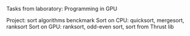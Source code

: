 Tasks from laboratory: Programming in GPU

Project: sort algorithms benckmark
Sort on CPU: quicksort, mergesort, ranksort
Sort on GPU: ranksort, odd-even sort, sort from Thrust lib
